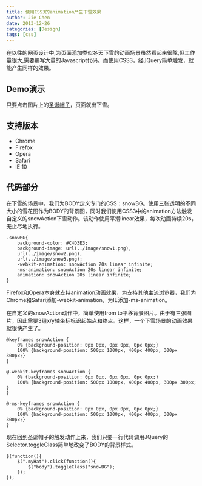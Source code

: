 ```yaml
---
title: 使用CSS3的animation产生下雪效果
author: Jie Chen
date: 2013-12-26
categories: [Design]
tags: [css]
---
```


在以往的网页设计中,为页面添加类似冬天下雪的动画场景虽然看起来很眩,但工作量很大,需要编写大量的Javascript代码。而使用CSS3，经JQuery简单触发，就能产生同样的效果。

## Demo演示

只要点击图片上的<a href="/lab/blogweb_css3_animation_snow/index.html" target="_blank">圣诞帽子</a>，页面就出下雪。


## 支持版本
- Chrome
- Firefox
- Opera
- Safari
- IE 10

## 代码部分

在下雪的场景中，我们为BODY定义专门的CSS：snowBG。使用三张透明的不同大小的雪花图作为BODY的背景图，同时我们使用CSS3中的animation方法触发自定义的snowAction下雪动作。该动作使用平滑linear效果，每次动画持续20s，无止尽地执行。

	.snowBG{
		background-color: #C4D3E3;
		background-image: url(../image/snow1.png), 
		url(../image/snow2.png), 
		url(../image/snow3.png);	
		-webkit-animation: snowAction 20s linear infinite;
		-ms-animation: snowAction 20s linear infinite;
		animation: snowAction 20s linear infinite;
	}

Firefox和Opera本身就支持animation动画效果，为支持其他主流浏览器，我们为Chrome和Safari添加-webkit-animation，为IE添加-ms-animation。

在自定义的snowAction动作中，简单使用from to平移背景图片。由于有三张图片，因此需要3组x/y轴坐标标识起始点和终点。这样，一个下雪场景的动画效果就很快产生了。

	@keyframes snowAction {
		0% {background-position: 0px 0px, 0px 0px, 0px 0px;}
		100% {background-position: 500px 1000px, 400px 400px, 300px 300px;}
	}

	@-webkit-keyframes snowAction {
		0% {background-position: 0px 0px, 0px 0px, 0px 0px;}
		100% {background-position: 500px 1000px, 400px 400px, 300px 300px; }
	}

	@-ms-keyframes snowAction {
		0% {background-position: 0px 0px, 0px 0px, 0px 0px;}
		100% {background-position: 500px 1000px, 400px 400px, 300px 300px;}
	}

现在回到圣诞帽子的触发动作上来，我们只要一行代码调用JQuery的Selector.toggleClass简单地改变了BODY的背景样式。

	$(function(){
		$(".myHat").click(function(){
			$("body").toggleClass("snowBG");	
		});
	});
